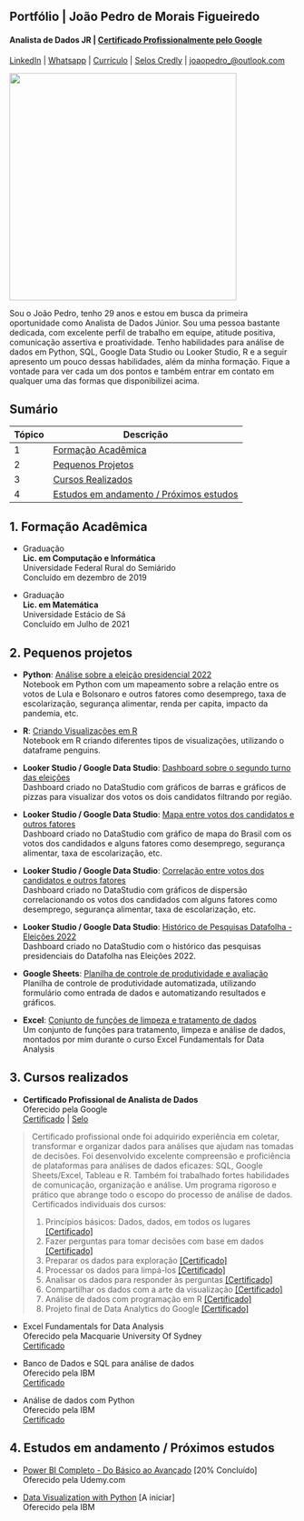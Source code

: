 ## Portfólio | João Pedro de Morais Figueiredo
#### Analista de Dados JR | [Certificado Profissionalmente pelo Google](https://www.credly.com/badges/eddabad7-711a-4f54-80a8-9faa640edbb2)
[LinkedIn](https://www.linkedin.com/in/joaopedromfigueiredo) | [Whatsapp](https://web.whatsapp.com/send?phone=558494650884) | [Currículo](https://docs.google.com/document/d/1nk8D7D00blp3kZpfyhevfVkfmIXc3wm-3Iekw7xdqDQ/edit?usp=sharing) | [Selos Credly](https://www.credly.com/users/joao-pedro-de-morais-figueiredo/badges) | joaopedro_@outlook.com <br/> 

<img src="https://neilpatel.com/wp-content/uploads/2017/12/portfolio.jpg"
width="400"></center>  

Sou o João Pedro, tenho 29 anos e estou em busca da primeira oportunidade como Analista de Dados Júnior. Sou uma pessoa bastante dedicada, com excelente perfil de trabalho em equipe, atitude positiva, comunicação assertiva e proatividade. Tenho habilidades para análise de dados em Python, SQL, Google Data Studio ou Looker Studio, R e a seguir apresento um pouco dessas habilidades, além da minha formação. Fique a vontade para ver cada um dos pontos e também entrar em contato em qualquer uma das formas que disponibilizei acima.

## Sumário

| Tópico | Descrição |  
|--------|----------|  
| 1 | [Formação Acadêmica](https://github.com/joaopedromfigueiredo/portfolio#1-forma%C3%A7%C3%A3o-acad%C3%AAmica) |  
| 2 | [Pequenos Projetos](https://github.com/joaopedromfigueiredo/portfolio#2-pequenos-projetos) |  
| 3 | [Cursos Realizados](https://github.com/joaopedromfigueiredo/portfolio#3-cursos-realizados) |  
| 4 | [Estudos em andamento / Próximos estudos](https://github.com/joaopedromfigueiredo/portfolio#4-estudos-em-andamento--pr%C3%B3ximos-estudos) |  

## 1. Formação Acadêmica

- Graduação <br/>
<b>Lic. em Computação e Informática </b> <br/>
Universidade Federal Rural do Semiárido <br/>
Concluído em dezembro de 2019 <br/>

- Graduação <br/>
<b>Lic. em Matemática </b> <br/>
Universidade Estácio de Sá <br/>
Concluído em Julho de 2021 <br/>

## 2. Pequenos projetos

- <b>Python</b>: [Análise sobre a eleição presidencial 2022](https://colab.research.google.com/drive/1Jhpl0LkZ6oykckZUcU9H2GmY791XQMCi?usp=sharing) <br/>
Notebook em Python com um mapeamento sobre a relação entre os votos de Lula e Bolsonaro e outros fatores como desemprego, taxa de escolarização, segurança alimentar, renda per capita, impacto da pandemia, etc.

- <b>R</b>: [Criando Visualizações em R](https://drive.google.com/file/d/1m6oEDnmV22EkU0h-wpg12dFeHdVyKnge/view?usp=sharing) <br/>
Notebook em R criando diferentes tipos de visualizações, utilizando o dataframe penguins.

- <b>Looker Studio / Google Data Studio</b>: [Dashboard sobre o segundo turno das eleições](https://datastudio.google.com/reporting/b196f896-79c1-41a0-a9a4-ec0d6a854de3
) <br/>
Dashboard criado no DataStudio com gráficos de barras e gráficos de pizzas para visualizar dos votos os dois candidatos filtrando por região.

- <b>Looker Studio / Google Data Studio</b>: [Mapa entre votos dos candidatos e outros fatores](https://datastudio.google.com/reporting/2cab8948-a837-4190-9c3f-bf22069c770f) <br/>
Dashboard criado no DataStudio com gráfico de mapa do Brasil com os votos dos candidados e alguns fatores como desemprego, segurança alimentar, taxa de escolarização, etc.

- <b>Looker Studio / Google Data Studio</b>: [Correlação entre votos dos candidatos e outros fatores](https://datastudio.google.com/reporting/f6495050-608f-4a5c-818f-94415826bc2b)  <br/>
Dashboard criado no DataStudio com gráficos de dispersão correlacionando os votos dos candidados com alguns fatores como desemprego, segurança alimentar, taxa de escolarização, etc.


- <b>Looker Studio / Google Data Studio</b>: [Histórico de Pesquisas Datafolha - Eleições 2022](https://datastudio.google.com/reporting/ffa04c47-c401-4fef-a131-5b0ceb6ab570) <br/>
Dashboard criado no DataStudio com o histórico das pesquisas presidenciais do Datafolha nas Eleições 2022.

- <b>Google Sheets</b>: [Planilha de controle de produtividade e avaliação](https://docs.google.com/spreadsheets/d/1pTI57uf-3B7NZXOGMPGX0PSXu563RBttbRP2J_EWpoY/edit?usp=sharing) <br/>
Planilha de controle de produtividade automatizada, utilizando formulário como entrada de dados e automatizando resultados e gráficos.

- <b>Excel</b>: [Conjunto de funções de limpeza e tratamento de dados](https://1drv.ms/x/s!AsxkCZJUq1zyhpwHfc-OkvQqX_4Jpw?e=EH9HQl) <br/>
Um conjunto de funções para tratamento, limpeza e análise de dados, montados por mim durante o curso Excel Fundamentals for Data Analysis



## 3. Cursos realizados
- <b>Certificado Profissional de Analista de Dados </b><br/>
Oferecido pela Google <br/>
[Certificado](https://coursera.org/share/99289956109d8cb0c8b42a17665cc85f) | [Selo](https://www.credly.com/badges/eddabad7-711a-4f54-80a8-9faa640edbb2)<br/>
>Certificado profissional onde foi adquirido experiência em coletar, transformar e organizar dados para análises que ajudam nas tomadas de decisões. Foi desenvolvido excelente compreensão e proficiência de plataformas para análises de dados eficazes: SQL, Google Sheets/Excel, Tableau e R. Também foi trabalhado fortes habilidades de comunicação, organização e análise. Um programa rigoroso e prático que abrange todo o escopo do processo de análise de dados. Certificados individuais dos cursos:
>1. Princípios básicos: Dados, dados, em todos os lugares [[Certificado]](https://coursera.org/share/67fecd16e5761230fc4db2fdcfc33ecc) <br/>
>2. Fazer perguntas para tomar decisões com base em dados [[Certificado]](https://coursera.org/share/0065455368ffe4262e7b0deda498c7e7) <br/>
>3. Preparar os dados para exploração [[Certificado]](https://coursera.org/share/2d0c8254a095ed700607983a913df5c5) <br/>
>4. Processar os dados para limpá-los [[Certificado]](https://coursera.org/share/de26d12212b66eb5de041740d29c291a) <br/>
>5. Analisar os dados para responder às perguntas [[Certificado]](https://coursera.org/share/97d4411a7ac654e07fa770f41742cde2) <br/>
>6. Compartilhar os dados com a arte da visualização [[Certificado]](https://coursera.org/share/ee763a0c8ee5fa4543ed41b2edddf841) <br/>
>7. Análise de dados com programação em R [[Certificado]](https://coursera.org/share/b441df5b752e65287dd8ab43a69b23e9) <br/>
>8. Projeto final de Data Analytics do Google [[Certificado]](https://coursera.org/share/35e9f977942f0e68de423998a7762b4a) <br/>


- Excel Fundamentals for Data Analysis <br/>
Oferecido pela Macquarie University Of Sydney <br/>
[Certificado](https://coursera.org/share/cf95bbe43b86329fe8ea1f45b5164138) <br/>

- Banco de Dados e SQL para análise de dados <br/>
Oferecido pela IBM <br/>
[Certificado](https://coursera.org/share/81cfb3f4dbf05f5d4d70bc43a050f7be) <br/>

- Análise de dados com Python <br/>
Oferecido pela IBM <br/>
[Certificado](https://coursera.org/share/1dbcb3f7877bc7df9a8e25d3ed771cc4) <br/>

## 4. Estudos em andamento / Próximos estudos

- [Power BI Completo - Do Básico ao Avançado](https://www.udemy.com/course/power-bi-completo-do-basico-ao-avancado) [20% Concluído] <br/>
Oferecido pela Udemy.com <br/>

- [Data Visualization with Python](https://www.coursera.org/learn/python-for-data-visualization) [A iniciar]<br/>
Oferecido pela IBM <br/>
